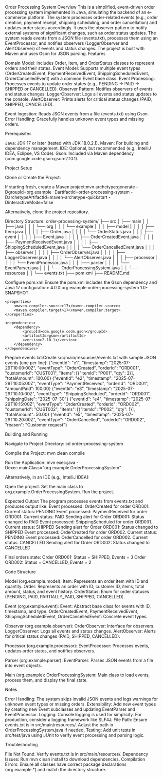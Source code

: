 Order Processing System
Overview
This is a simplified, event-driven order processing system implemented in Java, simulating the backend of an e-commerce platform. The system processes order-related events (e.g., order creation, payment receipt, shipping scheduling, and order cancellation) and updates order states accordingly. It uses the observer pattern to notify external systems of significant changes, such as order status updates.
The system reads events from a JSON file (events.txt), processes them using an EventProcessor, and notifies observers (LoggerObserver and AlertObserver) of events and status changes. The project is built with Maven and uses Gson for JSON parsing.
Features

Domain Model: Includes Order, Item, and OrderStatus classes to represent orders and their states.
Event Model: Supports multiple event types (OrderCreatedEvent, PaymentReceivedEvent, ShippingScheduledEvent, OrderCancelledEvent) with a common Event base class.
Event Processing: Processes events to update order states (e.g., PENDING → PAID → SHIPPED or CANCELLED).
Observer Pattern: Notifies observers of events and status changes:
LoggerObserver: Logs all events and status updates to the console.
AlertObserver: Prints alerts for critical status changes (PAID, SHIPPED, CANCELLED).


Event Ingestion: Reads JSON events from a file (events.txt) using Gson.
Error Handling: Gracefully handles unknown event types and missing orders.

Prerequisites

Java: JDK 17 or later (tested with JDK 18.0.2.1).
Maven: For building and dependency management.
IDE: Optional, but recommended (e.g., IntelliJ IDEA, Eclipse, VS Code).
Gson: Included via Maven dependency (com.google.code.gson:gson:2.10.1).

Project Setup

Clone or Create the Project:

If starting fresh, create a Maven project:mvn archetype:generate -DgroupId=org.example -DartifactId=order-processing-system -DarchetypeArtifactId=maven-archetype-quickstart -DinteractiveMode=false


Alternatively, clone the project repository.


Directory Structure:
order-processing-system/
├── src
│   ├── main
│   │   ├── java
│   │   │   └── org
│   │   │       └── example
│   │   │           ├── model
│   │   │           │   ├── Item.java
│   │   │           │   ├── Order.java
│   │   │           │   └── OrderStatus.java
│   │   │           ├── event
│   │   │           │   ├── Event.java
│   │   │           │   ├── OrderCreatedEvent.java
│   │   │           │   ├── PaymentReceivedEvent.java
│   │   │           │   ├── ShippingScheduledEvent.java
│   │   │           │   └── OrderCancelledEvent.java
│   │   │           ├── observer
│   │   │           │   ├── OrderObserver.java
│   │   │           │   ├── LoggerObserver.java
│   │   │           │   └── AlertObserver.java
│   │   │           ├── processor
│   │   │           │   └── EventProcessor.java
│   │   │           ├── parser
│   │   │           │   └── EventParser.java
│   │   │           └── OrderProcessingSystem.java
│   │   └── resources
│   │       └── events.txt
├── pom.xml
├── README.md


Configure pom.xml:Ensure the pom.xml includes the Gson dependency and Java 17 configuration:
<project xmlns="http://maven.apache.org/POM/4.0.0"
         xmlns:xsi="http://www.w3.org/2001/XMLSchema-instance"
         xsi:schemaLocation="http://maven.apache.org/POM/4.0.0 http://maven.apache.org/xsd/maven-4.0.0.xsd">
    <modelVersion>4.0.0</modelVersion>
    <groupId>org.example</groupId>
    <artifactId>order-processing-system</artifactId>
    <version>1.0-SNAPSHOT</version>

    <properties>
        <maven.compiler.source>17</maven.compiler.source>
        <maven.compiler.target>17</maven.compiler.target>
    </properties>

    <dependencies>
        <dependency>
            <groupId>com.google.code.gson</groupId>
            <artifactId>gson</artifactId>
            <version>2.10.1</version>
        </dependency>
    </dependencies>
</project>


Prepare events.txt:Create src/main/resources/events.txt with sample JSON events (one per line):
{"eventId": "e1", "timestamp": "2025-07-29T10:00:00Z", "eventType": "OrderCreated", "orderId": "ORD001", "customerId": "CUST001", "items": [{"itemId": "P001", "qty": 2}], "totalAmount": 100.00}
{"eventId": "e2", "timestamp": "2025-07-29T10:05:00Z", "eventType": "PaymentReceived", "orderId": "ORD001", "amountPaid": 100.00}
{"eventId": "e3", "timestamp": "2025-07-29T10:10:00Z", "eventType": "ShippingScheduled", "orderId": "ORD001", "shippingDate": "2025-07-30"}
{"eventId": "e4", "timestamp": "2025-07-29T10:15:00Z", "eventType": "OrderCreated", "orderId": "ORD002", "customerId": "CUST002", "items": [{"itemId": "P002", "qty": 1}], "totalAmount": 50.00}
{"eventId": "e5", "timestamp": "2025-07-29T10:20:00Z", "eventType": "OrderCancelled", "orderId": "ORD002", "reason": "Customer request"}



Building and Running

Navigate to Project Directory:
cd order-processing-system


Compile the Project:
mvn clean compile


Run the Application:
mvn exec:java -Dexec.mainClass="org.example.OrderProcessingSystem"

Alternatively, in an IDE (e.g., IntelliJ IDEA):

Open the project.
Set the main class to org.example.OrderProcessingSystem.
Run the project.



Expected Output
The program processes events from events.txt and produces output like:
Event processed: OrderCreated for order ORD001. Current status: PENDING
Event processed: PaymentReceived for order ORD001. Current status: PAID
Sending alert for Order ORD001: Status changed to PAID
Event processed: ShippingScheduled for order ORD001. Current status: SHIPPED
Sending alert for Order ORD001: Status changed to SHIPPED
Event processed: OrderCreated for order ORD002. Current status: PENDING
Event processed: OrderCancelled for order ORD002. Current status: CANCELLED
Sending alert for Order ORD002: Status changed to CANCELLED

Final orders state:
Order ORD001: Status = SHIPPED, Events = 3
Order ORD002: Status = CANCELLED, Events = 2

Code Structure

Model (org.example.model):
Item: Represents an order item with ID and quantity.
Order: Represents an order with ID, customer ID, items, total amount, status, and event history.
OrderStatus: Enum for order statuses (PENDING, PAID, PARTIALLY_PAID, SHIPPED, CANCELLED).


Event (org.example.event):
Event: Abstract base class for events with ID, timestamp, and type.
OrderCreatedEvent, PaymentReceivedEvent, ShippingScheduledEvent, OrderCancelledEvent: Concrete event types.


Observer (org.example.observer):
OrderObserver: Interface for observers.
LoggerObserver: Logs all events and status changes.
AlertObserver: Alerts for critical status changes (PAID, SHIPPED, CANCELLED).


Processor (org.example.processor):
EventProcessor: Processes events, updates order states, and notifies observers.


Parser (org.example.parser):
EventParser: Parses JSON events from a file into event objects.


Main (org.example):
OrderProcessingSystem: Main class to load events, process them, and display the final state.



Notes

Error Handling: The system skips invalid JSON events and logs warnings for unknown event types or missing orders.
Extensibility: Add new event types by creating new Event subclasses and updating EventParser and EventProcessor.
Logging: Console logging is used for simplicity. For production, consider a logging framework like SLF4J.
File Path: Ensure events.txt is in src/main/resources/. Adjust the path in OrderProcessingSystem.java if needed.
Testing: Add unit tests in src/test/java using JUnit to verify event processing and parsing logic.

Troubleshooting

File Not Found: Verify events.txt is in src/main/resources/.
Dependency Issues: Run mvn clean install to download dependencies.
Compilation Errors: Ensure all classes have correct package declarations (org.example.*) and match the directory structure.


